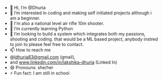 - 👋 Hi, I’m @Dhuria
- 👀 I’m interested in coding and making self initiated projects although i am a beginner.
- 🔫 I'm also a national level air rifle 10m shooter.
- 🌱 I’m currently learning Python
- 💞️ I’m looking to build a system which integrates both my passions, shooting and coding.
      that would be a ML based project, anybody instred to join to please feel free to contact.
- 📫 How to reach me
-  @ldhuria83@gmail.com (gmail),
-  and www.linkedin.com/in/lakshika-dhuria (Linked In)
- 😄 Pronouns: she/her
- ⚡ Fun fact: I am still in school

<!---
Dhruia/Dhruia is a ✨ special ✨ repository because its `README.md` (this file) appears on your GitHub profile.
You can click the Preview link to take a look at your changes.
--->
